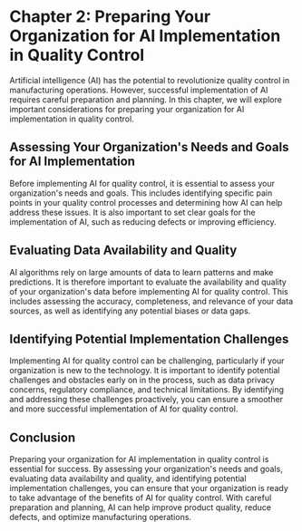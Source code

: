 Chapter 2: Preparing Your Organization for AI Implementation in Quality Control
===============================================================================

Artificial intelligence (AI) has the potential to revolutionize quality control in manufacturing operations. However, successful implementation of AI requires careful preparation and planning. In this chapter, we will explore important considerations for preparing your organization for AI implementation in quality control.

Assessing Your Organization's Needs and Goals for AI Implementation
-------------------------------------------------------------------

Before implementing AI for quality control, it is essential to assess your organization's needs and goals. This includes identifying specific pain points in your quality control processes and determining how AI can help address these issues. It is also important to set clear goals for the implementation of AI, such as reducing defects or improving efficiency.

Evaluating Data Availability and Quality
----------------------------------------

AI algorithms rely on large amounts of data to learn patterns and make predictions. It is therefore important to evaluate the availability and quality of your organization's data before implementing AI for quality control. This includes assessing the accuracy, completeness, and relevance of your data sources, as well as identifying any potential biases or data gaps.

Identifying Potential Implementation Challenges
-----------------------------------------------

Implementing AI for quality control can be challenging, particularly if your organization is new to the technology. It is important to identify potential challenges and obstacles early on in the process, such as data privacy concerns, regulatory compliance, and technical limitations. By identifying and addressing these challenges proactively, you can ensure a smoother and more successful implementation of AI for quality control.

Conclusion
----------

Preparing your organization for AI implementation in quality control is essential for success. By assessing your organization's needs and goals, evaluating data availability and quality, and identifying potential implementation challenges, you can ensure that your organization is ready to take advantage of the benefits of AI for quality control. With careful preparation and planning, AI can help improve product quality, reduce defects, and optimize manufacturing operations.
